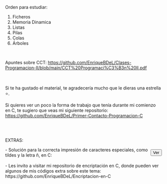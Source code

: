 Orden para estudiar:

1. Ficheros
2. Memoria Dinamica
3. Listas
4. Pilas
5. Colas
6. Árboles
   
<br>

Apuntes sobre CCT: https://github.com/EnriqueBDeL/Clases-Programacion-II/blob/main/CCT%20Programaci%C3%B3n%20II.pdf


<br><br>
Si te ha gustado el material, te agradecería mucho que le dieras una estrella ⭐.

Si quieres ver un poco la forma de trabajo que tenía durante mi comienzo en C, te sugiero que veas mi siguiente repositorio: https://github.com/EnriqueBDeL/Primer-Contacto-Programacion-C

<br><br>

EXTRAS:

<div align="left" style="display: flex; align-items: center;">
  <span>- Solución para la correcta impresión de caracteres especiales, como tildes y la letra ñ, en C:</span>
  <a href="https://github.com/EnriqueBDeL/Clases-Programacion-II/blob/main/(EXTRA)%20Soluci%C3%B3n%20para%20la%20impresi%C3%B3n%20de%20caracteres%20con%20acentos%20y%20la%20letra%20%C3%B1%20en%20C.c" target="_blank">
    <button>Ver</button>
  </a>
</div>
<br>
 - Les invito a visitar mi repositorio de encriptación en C, donde pueden ver algunos de mis códigos extra sobre este tema: https://github.com/EnriqueBDeL/Encriptacion-en-C
